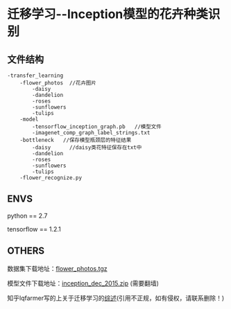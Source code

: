 # 迁移学习--Inception模型的花卉种类识别

## 文件结构
```
-transfer_learning
	-flower_photos	//花卉图片
		-daisy		
		-dandelion		
		-roses		
		-sunflowers		
		-tulips		
	-model
		-tensorflow_inception_graph.pb   //模型文件
		-imagenet_comp_graph_label_strings.txt
	-bottleneck   //保存模型瓶颈层的特征结果
		-daisy		//daisy类花特征保存在txt中
		-dandelion
		-roses
		-sunflowers
		-tulips
	-flower_recognize.py
```
## ENVS
python == 2.7

tensorflow == 1.2.1

## OTHERS
数据集下载地址：[flower_photos.tgz](http://download.tensorflow.org/example_images/flower_photos.tgz)

模型文件下载地址：[inception_dec_2015.zip](https://storage.googleapis.com/download.tensorflow.org/models/inception_dec_2015.zip) (需要翻墙)

知乎lqfarmer写的上关于迁移学习的[综述](https://zhuanlan.zhihu.com/p/27368456)(引用不正规，如有侵权，请联系删除！)
